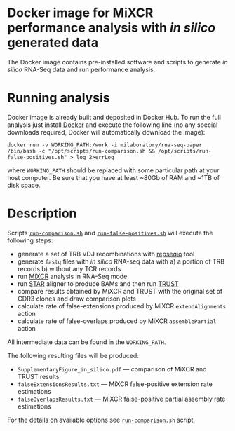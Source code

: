 # Docker image for MiXCR performance analysis with _in silico_ generated data

The Docker image contains pre-installed software and scripts to generate _in silico_ RNA-Seq data and run performance analysis.


# Running analysis

Docker image is already built and deposited in Docker Hub. To run the full analysis just install [Docker](https://www.docker.com) and execute the following line (no any special downloads required, Docker will automatically download the image):
 ```
 docker run -v WORKING_PATH:/work -i milaboratory/rna-seq-paper /bin/bash -c "/opt/scripts/run-comparison.sh && /opt/scripts/run-false-positives.sh" > log 2>errLog
 ```
where `WORKING_PATH` should be replaced with some particular path at your host computer. Be sure that you have at least ~80Gb of RAM and ~1TB of disk space.

# Description 

Scripts [`run-comparison.sh`](run-comparison.sh) and [`run-false-positives.sh`](run-false-positives.sh) will execute the following steps:
 - generate a set of TRB VDJ recombinations with [repseqio](https://github.com/repseqio/repseqio) tool
 - generate `fastq` files with _in silico_ RNA-seq data with a) a portion of TRB records b) without any TCR records
 - run [MiXCR](http://github.com/milaboratory/mixcr) analysis in RNA-Seq mode
 - run [STAR](https://github.com/alexdobin/STAR) aligner to produce BAMs and then run [TRUST](http://www.nature.com/ng/journal/v49/n4/full/ng.3820.html?WT.feed_name=subjects_systems-biology)
 - compare results obtained by MiXCR and TRUST with the original set of CDR3 clones and draw comparison plots
 - calculate rate of false-extensions produced by MiXCR `extendAlignments` action
 - calculate rate of false-overlaps produced by MiXCR `assemblePartial` action
 
All intermediate data can be found in the `WORKING_PATH`. 

The following resulting files will be produced:
 - `SupplementaryFigure_in_silico.pdf` &mdash;  comparison of MiXCR and TRUST results
 - `falseExtensionsResults.txt` &mdash;  MiXCR false-positive extension rate estimations
 - `falseOverlapsResults.txt` &mdash;  MiXCR false-positive partial assembly rate estimations
     
For the details on available options see [`run-comparison.sh`](run-comparison.sh) script.
